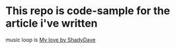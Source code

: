 # This repo is code-sample for the article i've written 

music loop is [My love by ShadyDave](https://freesound.org/people/ShadyDave/sounds/325611/)